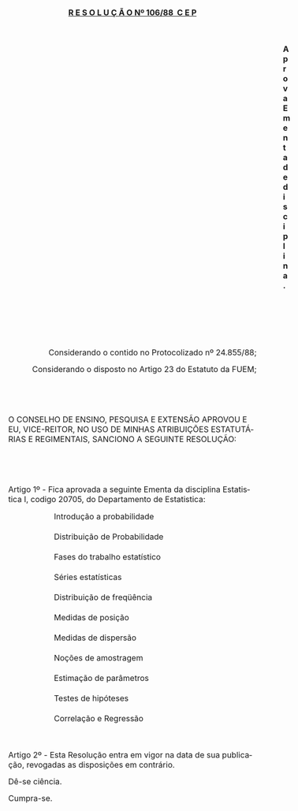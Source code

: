 <body lang=PT-BR style='tab-interval:36.0pt'>

<div class=Section1>

<p class=MsoNormal align=center style='text-align:center'><b style='mso-bidi-font-weight:
normal'><u><span style='font-size:12.0pt;mso-bidi-font-size:10.0pt;mso-no-proof:
yes'>R E S O L U Ç Ã O Nº 106/88  C E P<o:p></o:p></span></u></b></p>

<p class=MsoNormal><span style='font-size:12.0pt;mso-bidi-font-size:10.0pt;
mso-no-proof:yes'><o:p>&nbsp;</o:p></span></p>

<p class=MsoNormal style='margin-left:418.2pt'><b style='mso-bidi-font-weight:
normal'><span style='font-size:12.0pt;mso-bidi-font-size:10.0pt;mso-no-proof:
yes'>Aprova Ementa de disciplina.<o:p></o:p></span></b></p>

<p class=MsoNormal><span style='font-size:12.0pt;mso-bidi-font-size:10.0pt;
mso-no-proof:yes'><o:p>&nbsp;</o:p></span></p>

<p class=MsoNormal><span style='font-size:12.0pt;mso-bidi-font-size:10.0pt;
mso-no-proof:yes'><o:p>&nbsp;</o:p></span></p>

<p class=MsoNormal><span style='font-size:12.0pt;mso-bidi-font-size:10.0pt;
mso-no-proof:yes'><o:p>&nbsp;</o:p></span></p>

<p class=MsoNormal align=right style='text-align:right'><span style='font-size:
12.0pt;mso-bidi-font-size:10.0pt;mso-no-proof:yes'>Considerando o contido no
Protocolizado nº 24.855/88;<o:p></o:p></span></p>

<p class=MsoNormal align=right style='text-align:right'><span style='font-size:
12.0pt;mso-bidi-font-size:10.0pt;mso-no-proof:yes'>Considerando o disposto no
Artigo 23 do Estatuto da FUEM;<o:p></o:p></span></p>

<p class=MsoNormal><span style='font-size:12.0pt;mso-bidi-font-size:10.0pt;
mso-no-proof:yes'><o:p>&nbsp;</o:p></span></p>

<p class=MsoNormal><span style='font-size:12.0pt;mso-bidi-font-size:10.0pt;
mso-no-proof:yes'><o:p>&nbsp;</o:p></span></p>

<p class=MsoNormal><span style='font-size:12.0pt;mso-bidi-font-size:10.0pt;
mso-no-proof:yes'>O CONSELHO DE ENSINO, PESQUISA E EXTENSÃO APROVOU E EU,
VICE-REITOR, NO USO DE MINHAS ATRIBUIÇÕES ESTATUTÁRIAS E REGIMENTAIS, SANCIONO
A SEGUINTE RESOLUÇÃO:<o:p></o:p></span></p>

<p class=MsoNormal><span style='font-size:12.0pt;mso-bidi-font-size:10.0pt;
mso-no-proof:yes'><o:p>&nbsp;</o:p></span></p>

<p class=MsoNormal><span style='font-size:12.0pt;mso-bidi-font-size:10.0pt;
mso-no-proof:yes'><o:p>&nbsp;</o:p></span></p>

<p class=MsoNormal><span style='font-size:12.0pt;mso-bidi-font-size:10.0pt;
mso-no-proof:yes'>Artigo 1º - Fica aprovada a seguinte Ementa da disciplina
Estatistica I, codigo 20705, do Departamento de Estatistica:<o:p></o:p></span></p>

<p class=MsoNormal style='margin-left:42.55pt'><span style='font-size:12.0pt;
mso-bidi-font-size:10.0pt;mso-no-proof:yes'><span style='mso-tab-count:1'>        </span>Introdução
a probabilidade<o:p></o:p></span></p>

<p class=MsoNormal style='margin-left:42.55pt'><span style='font-size:12.0pt;
mso-bidi-font-size:10.0pt;mso-no-proof:yes'><span style='mso-tab-count:1'>        </span>Distribuição
de Probabilidade<o:p></o:p></span></p>

<p class=MsoNormal style='margin-left:42.55pt'><span style='font-size:12.0pt;
mso-bidi-font-size:10.0pt;mso-no-proof:yes'><span style='mso-tab-count:1'>        </span>Fases
do trabalho estatístico<o:p></o:p></span></p>

<p class=MsoNormal style='margin-left:42.55pt'><span style='font-size:12.0pt;
mso-bidi-font-size:10.0pt;mso-no-proof:yes'><span style='mso-tab-count:1'>        </span>Séries
estatísticas<o:p></o:p></span></p>

<p class=MsoNormal style='margin-left:42.55pt'><span style='font-size:12.0pt;
mso-bidi-font-size:10.0pt;mso-no-proof:yes'><span style='mso-tab-count:1'>        </span>Distribuição
de freqüência<o:p></o:p></span></p>

<p class=MsoNormal style='margin-left:42.55pt'><span style='font-size:12.0pt;
mso-bidi-font-size:10.0pt;mso-no-proof:yes'><span style='mso-tab-count:1'>        </span>Medidas
de posição<o:p></o:p></span></p>

<p class=MsoNormal style='margin-left:42.55pt'><span style='font-size:12.0pt;
mso-bidi-font-size:10.0pt;mso-no-proof:yes'><span style='mso-tab-count:1'>        </span>Medidas
de dispersão<o:p></o:p></span></p>

<p class=MsoNormal style='margin-left:42.55pt'><span style='font-size:12.0pt;
mso-bidi-font-size:10.0pt;mso-no-proof:yes'><span style='mso-tab-count:1'>        </span>Noções
de amostragem<o:p></o:p></span></p>

<p class=MsoNormal style='margin-left:42.55pt'><span style='font-size:12.0pt;
mso-bidi-font-size:10.0pt;mso-no-proof:yes'><span style='mso-tab-count:1'>        </span>Estimação
de parâmetros<o:p></o:p></span></p>

<p class=MsoNormal style='margin-left:42.55pt'><span style='font-size:12.0pt;
mso-bidi-font-size:10.0pt;mso-no-proof:yes'><span style='mso-tab-count:1'>        </span>Testes
de hipóteses<o:p></o:p></span></p>

<p class=MsoNormal style='margin-left:42.55pt'><span style='font-size:12.0pt;
mso-bidi-font-size:10.0pt;mso-no-proof:yes'><span style='mso-tab-count:1'>        </span>Correlação
e Regressão<o:p></o:p></span></p>

<p class=MsoNormal><span style='font-size:12.0pt;mso-bidi-font-size:10.0pt;
mso-no-proof:yes'><o:p>&nbsp;</o:p></span></p>

<p class=MsoNormal><span style='font-size:12.0pt;mso-bidi-font-size:10.0pt;
mso-no-proof:yes'>Artigo 2º - Esta Resolução entra em vigor na data de sua publicação,
revogadas as disposições em contrário.<o:p></o:p></span></p>

<p class=MsoNormal><span style='font-size:12.0pt;mso-bidi-font-size:10.0pt;
mso-no-proof:yes'>Dê-se ciência.<o:p></o:p></span></p>

<p class=MsoNormal><span style='font-size:12.0pt;mso-bidi-font-size:10.0pt;
mso-no-proof:yes'>Cumpra-se.<o:p></o:p></span></p>

</div>

</body>
